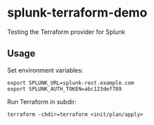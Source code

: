 # splunk-terraform-demo

Testing the Terraform provider for Splunk

## Usage

Set environment variables:
```
export SPLUNK_URL=splunk-rest.example.com
export SPLUNK_AUTH_TOKEN=abc123def789
```

Run Terraform in subdir:
```
terraform -chdir=terraform <init/plan/apply>
```

